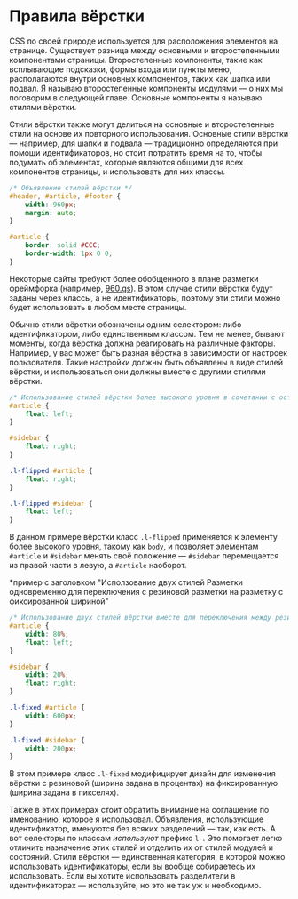 # Правила вёрстки
CSS по своей природе используется для расположения элементов на странице. Существует разница между основными и второстепенными компонентами страницы. Второстепенные компоненты, такие как всплывающие подсказки, формы входа или пункты меню, располагаются внутри основных компонентов, таких как шапка или подвал. Я называю второстепенные компоненты модулями — о них мы поговорим в следующей главе. Основные компоненты я называю стилями вёрстки.

Cтили вёрстки также могут делиться на основные и второстепенные стили на основе их повторного использования. Основные стили вёрстки — например, для шапки и подвала — традиционно определяются при помощи идентификаторов, но стоит потратить время на то, чтобы подумать об элементах, которые являются общими для всех компонентов страницы, и использовать для них классы.

```css
/* Объявление стилей вёрстки */
#header, #article, #footer {
    width: 960px;
    margin: auto;
}

#article {
    border: solid #CCC;
    border-width: 1px 0 0;
}
```

Некоторые сайты требуют более обобщенного в плане разметки фреймфорка (например, [960.gs](http://960.gs)). В этом случае стили вёрстки будут заданы через классы, а не идентификаторы, поэтому эти стили можно будет использовать в любом месте страницы. 

Обычно стили вёрстки обозначены одним селектором: либо идентификатором, либо единственным классом. Тем не менее, бывают моменты, когда вёрстка должна реагировать на различные факторы. Например, у вас может быть разная вёрстка в зависимости от настроек пользователя. Такие настройки должны быть объявлены в виде стилей вёрстки, и использоваться они должны вместе с другими стилями вёрстки.

```css
/* Использование стилей вёрстки более высокого уровня в сочетании с остальными стилями вёрстки */
#article {
    float: left;
}

#sidebar {
    float: right;
}

.l-flipped #article {
    float: right;
}

.l-flipped #sidebar {
    float: left;
}
```

В данном примере вёрстки класс `.l-flipped` применяется к элементу более высокого уровня, такому как `body`, и позволяет элементам `#article` и `#sidebar` менять своё положение — `#sidebar` перемещается из правой части в левую, а `#article` наоборот.

*пример с заголовком "Исползование двух стилей Разметки одновременно для переключения с резиновой разметки на разметку с фиксированной шириной"
```css
/* Использование двух стилей вёрстки вместе для переключения между резиновой и фиксированной вёрсткой */
#article {
    width: 80%;
    float: left;
}

#sidebar {
    width: 20%;
    float: right;
}

.l-fixed #article {
    width: 600px;
}

.l-fixed #sidebar {
    width: 200px;
}
```

В этом примере класс `.l-fixed` модифицирует дизайн для изменения вёрстки с резиновой (ширина задана в процентах) на фиксированную (ширина задана в пикселях).

Также в этих примерах стоит обратить внимание на соглашение по именованию, которое я использовал. Объявления, использующие идентификатор, именуются без всяких разделений — так, как есть. А вот селекторы по классам *используют* префикс `l-`. Это помогает легко отличить назначение этих стилей и отделить их от стилей модулей и состояний. Стили вёрстки — единственная категория, в которой можно использовать идентификаторы, если вы вообще собираетесь их использовать. Если вы хотите использовать разделители в идентификаторах — используйте, но это не так уж и необходимо.